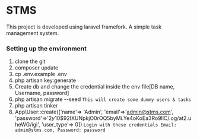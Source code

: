 # STMS
This project is developed using laravel framefork.  A simple task management system.

### Setting up the environment

1.  clone the git
2.  composer update
3.  cp .env.example .env
4.  php artisan key:generate
5.  Create db and change the credential inside the env file[DB name, Username, password]    
7.  php artisan migrate --seed
    `This will create some dummy users & tasks`
8.  php artisan tinker
9.  App\User::create(['name'=> 'Admin', 'email'=>'admin@stms.com', 'password'=>'$2y$10$92IXUNpkjO0rOQ5byMi.Ye4oKoEa3Ro9llC/.og/at2.uheWG/igi', 'user_type'=> 0])
    `Login with these credentials Email: admin@stms.com, Password: password` 

